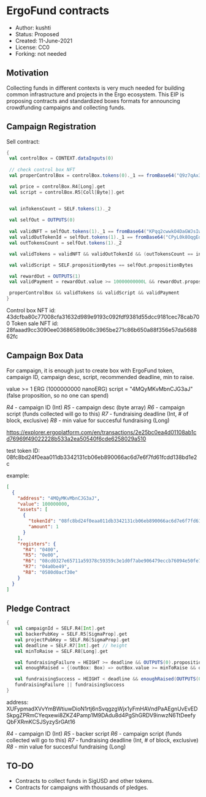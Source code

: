 # ErgoFund contracts

* Author: kushti
* Status: Proposed
* Created: 11-June-2021
* License: CC0
* Forking: not needed 

## Motivation 

Collecting funds in different contexts is very much needed for building common infrastructure and projects
 in the Ergo ecosystem. This EIP is proposing contracts and standardized boxes formats for announcing 
 crowdfunding campaigns and collecting funds.

## Campaign Registration

Sell contract:

```scala
{
 val controlBox = CONTEXT.dataInputs(0)
 
 // check control box NFT
 val properControlBox = controlBox.tokens(0)._1 == fromBase64("Q9z7qAx3AIz6MWMtmJ6Rk8CS/fk4HVXcyRgc7HjKtwA=")

 val price = controlBox.R4[Long].get 
 val script = controlBox.R5[Coll[Byte]].get


 val inTokensCount = SELF.tokens(1)._2
 
 val selfOut = OUTPUTS(0)
 
 val validNFT = selfOut.tokens(1)._1 == fromBase64("KPqq2cwwkO4DaGWJsIw5Zb4nHIa2UKiPNW5X2laIYvw=") 
 val validOutTokenId = selfOut.tokens(1)._1 == fromBase64("CPyL0k8OqgEdszQhMcsG64kAZqxtfm9/1h/N0Ti9Hiw=") 
 val outTokensCount = selfOut.tokens(1)._2

 val validTokens = validNFT && validOutTokenId && (outTokensCount == inTokensCount - 1)

 val validScript = SELF.propositionBytes == selfOut.propositionBytes

 val rewardOut = OUTPUTS(1) 
 val validPayment = rewardOut.value >= 10000000000L && rewardOut.propositionBytes == script

 properControlBox && validTokens && validScript && validPayment
}
```


Control box NFT id: 43dcfba80c77008cfa31632d989e9193c092fdf9381d55dcc9181cec78cab700
Token sale NFT id: 28faaad9cc3090ee03686589b08c3965be271c86b650a88f356e57da568862fc

## Campaign Box Data

For campaign, it is enough just to create box with ErgoFund token, campaign ID, campaign desc, script, recommended deadline, min to raise.

value >= 1 ERG (1000000000 nanoERG)
script = "4MQyMKvMbnCJG3aJ" (false proposition, so no one can spend)

*R4* - campaign ID (Int)
*R5* - campaign desc (byte array)
*R6* - campaign script (funds collected will go to this)
*R7* - fundraising deadline (Int, # of block, exclusive) 
*R8* - min value for succesful fundraising (Long)  

https://explorer.ergoplatform.com/en/transactions/2e25bc0ea4d01108ab1cd76969f49022228b533a2ea50540f6cde6258029a510

test token ID: 08fc8bd24f0eaa011db3342131cb06eb890066ac6d7e6f7fd61fcdd138bd1e2c

example:

```json
[
  {
    "address": "4MQyMKvMbnCJG3aJ",
    "value": 100000000,
    "assets": [
      {
        "tokenId": "08fc8bd24f0eaa011db3342131cb06eb890066ac6d7e6f7fd61fcdd138bd1e2c",
        "amount": 1
      }
    ],
    "registers": {
      "R4": "0400",
      "R5": "0e00",
      "R6": "08cd0327e65711a59378c59359c3e1d0f7abe906479eccb76094e50fe79d743ccc15e6",
      "R7": "04a0be49",
      "R8": "0580d0acf30e"
    }
  }
]
```

## Pledge Contract

```scala
{
   val campaignId = SELF.R4[Int].get
   val backerPubKey = SELF.R5[SigmaProp].get
   val projectPubKey = SELF.R6[SigmaProp].get
   val deadline = SELF.R7[Int].get // height
   val minToRaise = SELF.R8[Long].get

   val fundraisingFailure = HEIGHT >= deadline && OUTPUTS(0).propositionBytes == backerPubKey.propBytes && OUTPUTS(0).value >= SELF.value 
   val enoughRaised = {(outBox: Box) => outBox.value >= minToRaise && outBox.propositionBytes == projectPubKey.propBytes && outBox.R4[Int].get == campaignId}

   val fundraisingSuccess = HEIGHT < deadline && enoughRaised(OUTPUTS(0))
   fundraisingFailure || fundraisingSuccess
}
```

address: XUFypmadXVvYmBWtiuwDioN1rtj6nSvqgzgWjx1yFmHAVndPaAEgnUvEvEDSkpgZPRmCYeqxewi8ZKZ4Pamp1M9DAdu8d4PgShGRDV9inwzN6TtDeefyQbFXRmKCSJSyzySrGAt16 

*R4* - campaign ID (Int)
*R5* - backer script
*R6* - campaign script (funds collected will go to this)
*R7* - fundraising deadline (Int, # of block, exclusive) 
*R8* - min value for succesful fundraising (Long)


## TO-DO

* Contracts to collect funds in SigUSD and other tokens.  
* Contracts for campaigns with thousands of pledges.